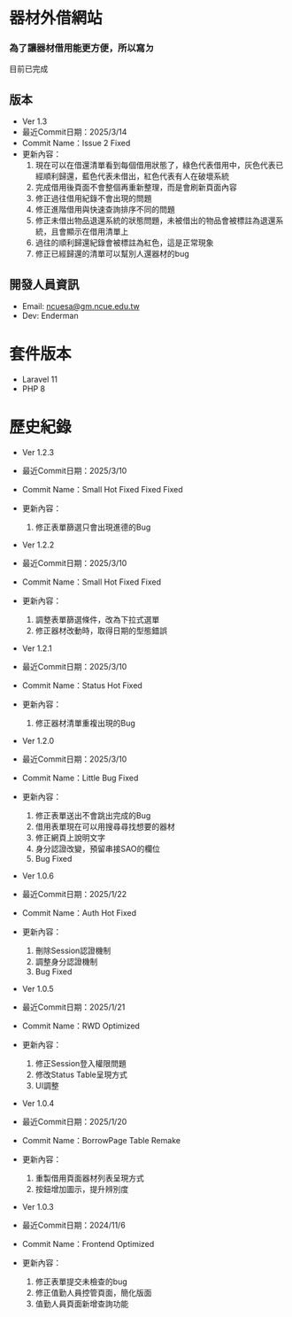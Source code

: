 # 器材外借網站

### 為了讓器材借用能更方便，所以寫ㄉ

目前已完成

## 版本
- Ver 1.3
- 最近Commit日期：2025/3/14
- Commit Name：Issue 2 Fixed
- 更新內容：
    1. 現在可以在借還清單看到每個借用狀態了，綠色代表借用中，灰色代表已經順利歸還，藍色代表未借出，紅色代表有人在破壞系統
    2. 完成借用後頁面不會整個再重新整理，而是會刷新頁面內容
    3. 修正過往借用紀錄不會出現的問題
    4. 修正進階借用與快速查詢排序不同的問題
    5. 修正未借出物品退還系統的狀態問題，未被借出的物品會被標註為退還系統，且會顯示在借用清單上
    6. 過往的順利歸還紀錄會被標註為紅色，這是正常現象
    7. 修正已經歸還的清單可以幫別人還器材的bug

## 開發人員資訊
- Email:  ncuesa@gm.ncue.edu.tw
- Dev:    Enderman

# 套件版本
- Laravel 11
- PHP 8

# 歷史紀錄

- Ver 1.2.3
- 最近Commit日期：2025/3/10
- Commit Name：Small Hot Fixed Fixed Fixed
- 更新內容：
    1. 修正表單篩選只會出現進德的Bug
       
- Ver 1.2.2
- 最近Commit日期：2025/3/10
- Commit Name：Small Hot Fixed Fixed 
- 更新內容：
    1. 調整表單篩選條件，改為下拉式選單
    2. 修正器材改動時，取得日期的型態錯誤

- Ver 1.2.1
- 最近Commit日期：2025/3/10
- Commit Name：Status Hot Fixed
- 更新內容：
    1. 修正器材清單重複出現的Bug
       
- Ver 1.2.0
- 最近Commit日期：2025/3/10
- Commit Name：Little Bug Fixed
- 更新內容：
    1. 修正表單送出不會跳出完成的Bug
    2. 借用表單現在可以用搜尋尋找想要的器材
    3. 修正網頁上說明文字
    5. 身分認證改變，預留串接SAO的欄位
    6. Bug Fixed
       
- Ver 1.0.6
- 最近Commit日期：2025/1/22
- Commit Name：Auth Hot Fixed
- 更新內容：
    1. 刪除Session認證機制
    2. 調整身分認證機制
    3. Bug Fixed

- Ver 1.0.5
- 最近Commit日期：2025/1/21
- Commit Name：RWD Optimized
- 更新內容：
    1. 修正Session登入權限問題
    2. 修改Status Table呈現方式
    3. UI調整
       
- Ver 1.0.4
- 最近Commit日期：2025/1/20
- Commit Name：BorrowPage Table Remake
- 更新內容：
    1. 重製借用頁面器材列表呈現方式
    2. 按鈕增加圖示，提升辨別度
       
- Ver 1.0.3
- 最近Commit日期：2024/11/6
- Commit Name：Frontend Optimized
- 更新內容：
    1. 修正表單提交未檢查的bug
    2. 修正值勤人員控管頁面，簡化版面
    3. 值勤人員頁面新增查詢功能 
